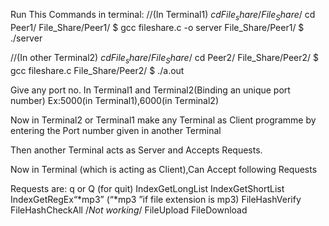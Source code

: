 
Run This Commands in terminal:
//(In Terminal1)
$cd File_share/
File_Share/$ cd Peer1/
File_Share/Peer1/ $ gcc fileshare.c -o server
File_Share/Peer1/ $ ./server

//(In other Terminal2)
$cd File_share/
File_Share/$ cd Peer2/
File_Share/Peer2/ $ gcc fileshare.c
File_Share/Peer2/ $ ./a.out


Give any port no. In Terminal1 and Terminal2(Binding an unique port
number)
Ex:5000(in Terminal1),6000(in Terminal2)

Now in Terminal2 or Terminal1 make any Terminal as Client programme
by entering the Port number given in another Terminal

Then another Terminal acts as Server and Accepts Requests.

Now in Terminal (which is acting as Client),Can Accept following
Requests

Requests are:
q or Q (for quit)
IndexGet<space>LongList
IndexGet<space>ShortList
IndexGet<space>RegEx<space>“*mp3” (“*mp3 ”if file extension is
mp3)
FileHash<space>Verify<space> <filename>
FileHash<space>CheckAll
/*Not working*/
FileUpload<space><filename>
FileDownload<space><filename>
